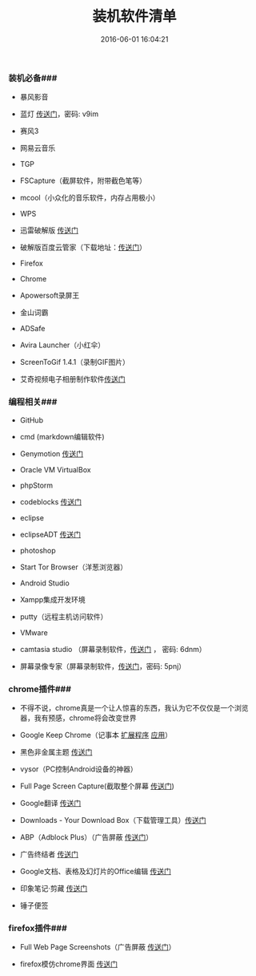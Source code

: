 ﻿---
title: 装机软件清单
date: 2016-06-01 16:04:21
tags: 装机软件清单
categories: 通用
---

### 装机必备###

- 暴风影音

- 蓝灯 [传送门](http://pan.baidu.com/s/1c1AOJpm)，密码: v9im

- 赛风3

- 网易云音乐

- TGP

- FSCapture（截屏软件，附带截色笔等）

- mcool（小众化的音乐软件，内存占用极小）

- WPS

- 迅雷破解版 [传送门](http://pan.baidu.com/s/1c2sjjhQ)

<!-- more -->

- 破解版百度云管家（下载地址：[传送门](http://pan.baidu.com/s/1c2Z9H8)）

- Firefox

- Chrome

- Apowersoft录屏王

- 金山词霸

- ADSafe

- Avira Launcher（小红伞）

- ScreenToGif 1.4.1（录制GIF图片）

- 艾奇视频电子相册制作软件[传送门](http://pan.baidu.com/s/1miEUzfa)


### 编程相关###

- GitHub

- cmd (markdown编辑软件)

- Genymotion [传送门](http://pan.baidu.com/s/1skWJGRV)

- Oracle VM VirtualBox

- phpStorm

- codeblocks [传送门](http://pan.baidu.com/s/1dED59mh)

- eclipse

- eclipseADT [传送门](http://www.qiuchengjia.cn/2016/07/06/Android/Eclipse-Android-ADT-Bundle%E4%B8%8B%E8%BD%BD%E5%9C%B0%E5%9D%80%E5%92%8Cgenymotion%E6%8F%92%E4%BB%B6/)

- photoshop

- Start Tor Browser（洋葱浏览器）

- Android Studio

- Xampp集成开发环境

- putty（远程主机访问软件）

- VMware 

- camtasia studio （屏幕录制软件，[传送门](http://pan.baidu.com/s/1dEPFHD3) ， 密码: 6dnm）

- 屏幕录像专家（屏幕录制软件，[传送门](http://pan.baidu.com/s/1dED43G9)，密码: 5pnj）


### chrome插件###

- 不得不说，chrome真是一个让人惊喜的东西，我认为它不仅仅是一个浏览器，我有预感，chrome将会改变世界

- Google Keep Chrome（记事本 [扩展程序](https://chrome.google.com/webstore/detail/google-keep-chrome-extens/lpcaedmchfhocbbapmcbpinfpgnhiddi/related)  [应用](https://chrome.google.com/webstore/detail/google-keep-notes-and-lis/hmjkmjkepdijhoojdojkdfohbdgmmhki?hl=zh-CN)）

- 黑色非金属主题 [传送门](https://chrome.google.com/webstore/detail/black-metallic-theme/gbhhihkiaeeioepkklgfpdohnemkjcoi?hl=zh-CN)

- vysor（PC控制Android设备的神器）

- Full Page Screen Capture(截取整个屏幕 [传送门](https://chrome.google.com/webstore/detail/full-page-screen-capture/fdpohaocaechififmbbbbbknoalclacl?hl=zh-CN))

- Google翻译 [传送门](https://chrome.google.com/webstore/detail/google-translate/aapbdbdomjkkjkaonfhkkikfgjllcleb?hl=zh-CN)

- Downloads - Your Download Box（下载管理工具）[传送门](https://chrome.google.com/webstore/detail/downloads-your-download-b/gjihnjejboipjmadkpmknccijhibnpfe?hl=zh-CN)

- ABP（Adblock Plus）（广告屏蔽 [传送门](https://chrome.google.com/webstore/detail/adblock-plus/cfhdojbkjhnklbpkdaibdccddilifddb?hl=zh-CN)）

- 广告终结者 [传送门](https://chrome.google.com/webstore/detail/%E5%B9%BF%E5%91%8A%E7%BB%88%E7%BB%93%E8%80%85/fpdnjdlbdmifoocedhkighhlbchbiikl?hl=zh-CN)

- Google文档、表格及幻灯片的Office编辑 [传送门](https://chrome.google.com/webstore/detail/office-editing-for-docs-s/gbkeegbaiigmenfmjfclcdgdpimamgkj)

- 印象笔记·剪藏 [传送门](https://chrome.google.com/webstore/detail/evernote-web-clipper/pioclpoplcdbaefihamjohnefbikjilc?hl=zh-CN)

- 锤子便签

### firefox插件###

- Full Web Page Screenshots（广告屏蔽 [传送门](https://addons.mozilla.org/zh-CN/firefox/addon/fireshot/?src=userprofile)）

- firefox模仿chrome界面 [传送门](http://firefoxfan.cc/firefox-theme/155.html) 